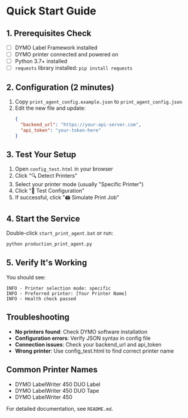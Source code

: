 # Quick Start Guide

## 1. Prerequisites Check
- [ ] DYMO Label Framework installed
- [ ] DYMO printer connected and powered on
- [ ] Python 3.7+ installed
- [ ] `requests` library installed: `pip install requests`

## 2. Configuration (2 minutes)
1. Copy `print_agent_config.example.json` to `print_agent_config.json`
2. Edit the new file and update:
   ```json
   {
     "backend_url": "https://your-api-server.com",
     "api_token": "your-token-here"
   }
   ```

## 3. Test Your Setup
1. Open `config_test.html` in your browser
2. Click "🔍 Detect Printers"
3. Select your printer mode (usually "Specific Printer")
4. Click "🧪 Test Configuration"
5. If successful, click "🖨️ Simulate Print Job"

## 4. Start the Service
Double-click `start_print_agent.bat` or run:
```bash
python production_print_agent.py
```

## 5. Verify It's Working
You should see:
```
INFO - Printer selection mode: specific
INFO - Preferred printer: [Your Printer Name]
INFO - Health check passed
```

## Troubleshooting
- **No printers found**: Check DYMO software installation
- **Configuration errors**: Verify JSON syntax in config file
- **Connection issues**: Check your backend_url and api_token
- **Wrong printer**: Use config_test.html to find correct printer name

## Common Printer Names
- DYMO LabelWriter 450 DUO Label
- DYMO LabelWriter 450 DUO Tape
- DYMO LabelWriter 450

For detailed documentation, see `README.md`.